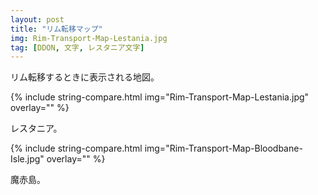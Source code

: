 ```yaml
---
layout: post
title: "リム転移マップ"
img: Rim-Transport-Map-Lestania.jpg
tag: [DDON, 文字, レスタニア文字]
---
```


リム転移するときに表示される地図。




{% include string-compare.html img="Rim-Transport-Map-Lestania.jpg" overlay="" %}

レスタニア。



{% include string-compare.html img="Rim-Transport-Map-Bloodbane-Isle.jpg" overlay="" %}

魔赤島。

